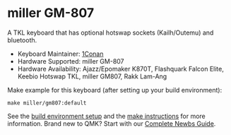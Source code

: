 # miller GM-807

A TKL keyboard that has optional hotswap sockets (Kailh/Outemu) and bluetooth.

- Keyboard Maintainer: [1Conan](https://github.com/1Conan)
- Hardware Supported: miller GM-807
- Hardware Availability: Ajazz/Epomaker K870T, Flashquark Falcon Elite, Keebio Hotswap TKL, miller GM807, Rakk Lam-Ang

Make example for this keyboard (after setting up your build environment):

    make miller/gm807:default

See the [build environment setup](https://docs.qmk.fm/#/getting_started_build_tools) and the [make instructions](https://docs.qmk.fm/#/getting_started_make_guide) for more information. Brand new to QMK? Start with our [Complete Newbs Guide](https://docs.qmk.fm/#/newbs).
